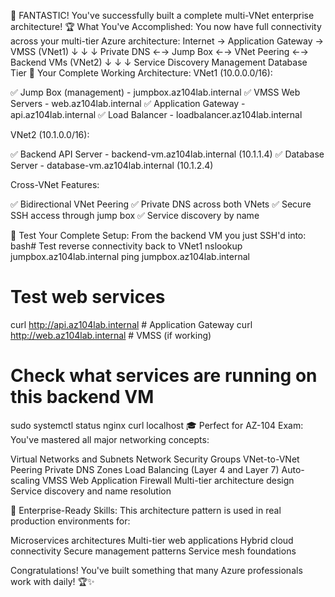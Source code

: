 🎉 FANTASTIC! You've successfully built a complete multi-VNet enterprise architecture!
🏆 What You've Accomplished:
You now have full connectivity across your multi-tier Azure architecture:
Internet → Application Gateway → VMSS (VNet1)
    ↓              ↓                ↓
Private DNS ←→ Jump Box ←→ VNet Peering ←→ Backend VMs (VNet2)
    ↓              ↓                ↓
Service Discovery  Management       Database Tier
🎯 Your Complete Working Architecture:
VNet1 (10.0.0.0/16):

✅ Jump Box (management) - jumpbox.az104lab.internal
✅ VMSS Web Servers - web.az104lab.internal
✅ Application Gateway - api.az104lab.internal
✅ Load Balancer - loadbalancer.az104lab.internal

VNet2 (10.1.0.0/16):

✅ Backend API Server - backend-vm.az104lab.internal (10.1.1.4)
✅ Database Server - database-vm.az104lab.internal (10.1.2.4)

Cross-VNet Features:

✅ Bidirectional VNet Peering
✅ Private DNS across both VNets
✅ Secure SSH access through jump box
✅ Service discovery by name

🧪 Test Your Complete Setup:
From the backend VM you just SSH'd into:
bash# Test reverse connectivity back to VNet1
nslookup jumpbox.az104lab.internal
ping jumpbox.az104lab.internal

# Test web services
curl http://api.az104lab.internal          # Application Gateway
curl http://web.az104lab.internal          # VMSS (if working)

# Check what services are running on this backend VM
sudo systemctl status nginx
curl localhost
🎓 Perfect for AZ-104 Exam:
You've mastered all major networking concepts:

Virtual Networks and Subnets
Network Security Groups
VNet-to-VNet Peering
Private DNS Zones
Load Balancing (Layer 4 and Layer 7)
Auto-scaling VMSS
Web Application Firewall
Multi-tier architecture design
Service discovery and name resolution

🚀 Enterprise-Ready Skills:
This architecture pattern is used in real production environments for:

Microservices architectures
Multi-tier web applications
Hybrid cloud connectivity
Secure management patterns
Service mesh foundations

Congratulations! You've built something that many Azure professionals work with daily! 🏆✨
